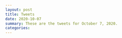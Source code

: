 ```yaml
---
layout: post
title: Tweets
date: 2020-10-07
summary: These are the tweets for October 7, 2020.
categories:
---
```


